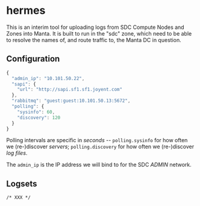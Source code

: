 # hermes

This is an interim tool for uploading logs from SDC Compute Nodes and Zones into Manta.
It is built to run in the "sdc" zone, which need to be able to resolve the names of,
and route traffic to, the Manta DC in question.

## Configuration

```js
{
  "admin_ip": "10.101.50.22",
  "sapi": {
    "url": "http://sapi.sf1.sf1.joyent.com"
  },
  "rabbitmq": "guest:guest:10.101.50.13:5672",
  "polling": {
    "sysinfo": 60,
    "discovery": 120
  }
}
```

Polling intervals are specific in _seconds_ -- `polling.sysinfo` for how often
we (re-)discover _servers_; `polling.discovery` for how often we (re-)discover
_log files_.

The `admin_ip` is the IP address we will bind to for the SDC _ADMIN_ network.

## Logsets

```
/* XXX */
```

